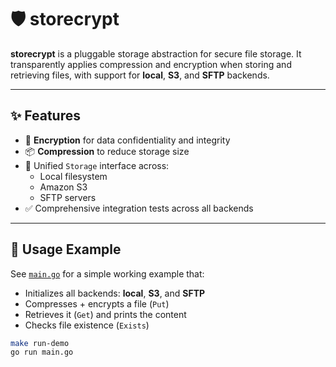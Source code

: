 # 🛡️ storecrypt

**storecrypt** is a pluggable storage abstraction for secure file storage.
It transparently applies compression and encryption when storing and retrieving files,
with support for **local**, **S3**, and **SFTP** backends.

---

## ✨ Features

- 🔐 **Encryption** for data confidentiality and integrity
- 📦 **Compression** to reduce storage size
- 🔁 Unified `Storage` interface across:
    - Local filesystem
    - Amazon S3
    - SFTP servers
- ✅ Comprehensive integration tests across all backends

---

## 🧪 Usage Example

See [`main.go`](./main.go) for a simple working example that:

- Initializes all backends: **local**, **S3**, and **SFTP**
- Compresses + encrypts a file (`Put`)
- Retrieves it (`Get`) and prints the content
- Checks file existence (`Exists`)

```bash
make run-demo
go run main.go
